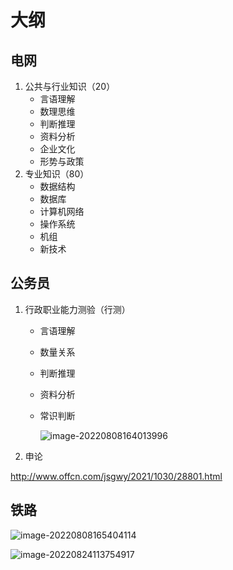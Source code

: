 # 大纲

## 电网

1. 公共与行业知识（20）
   - 言语理解
   - 数理思维
   - 判断推理
   - 资料分析
   - 企业文化
   - 形势与政策
2. 专业知识（80）
   - 数据结构
   - 数据库
   - 计算机网络
   - 操作系统
   - 机组
   - 新技术

## 公务员

1. 行政职业能力测验（行测）

   - 言语理解

   - 数量关系

   - 判断推理

   - 资料分析

   - 常识判断

     ![image-20220808164013996](C:\Users\Admin\AppData\Roaming\Typora\typora-user-images\image-20220808164013996.png)

2. 申论

http://www.offcn.com/jsgwy/2021/1030/28801.html

## 铁路

![image-20220808165404114](C:\Users\Admin\AppData\Roaming\Typora\typora-user-images\image-20220808165404114.png)

![image-20220824113754917](C:\Users\Admin\AppData\Roaming\Typora\typora-user-images\image-20220824113754917.png)